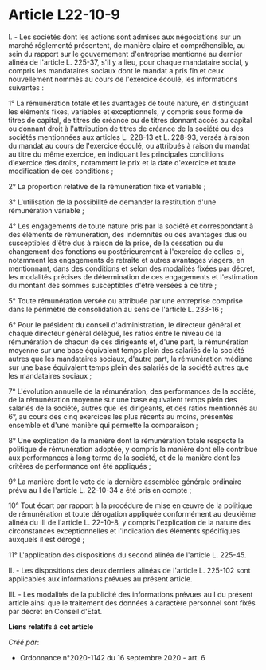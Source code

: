 # Article L22-10-9

I. - Les sociétés dont les actions sont admises aux négociations sur un marché réglementé présentent, de manière claire et
compréhensible, au sein du rapport sur le gouvernement d'entreprise mentionné au dernier alinéa de l'article L. 225-37, s'il
y a lieu, pour chaque mandataire social, y compris les mandataires sociaux dont le mandat a pris fin et ceux nouvellement
nommés au cours de l'exercice écoulé, les informations suivantes :

1° La rémunération totale et les avantages de toute nature, en distinguant les éléments fixes, variables et exceptionnels, y
compris sous forme de titres de capital, de titres de créance ou de titres donnant accès au capital ou donnant droit à
l'attribution de titres de créance de la société ou des sociétés mentionnées aux articles L. 228-13 et L. 228-93, versés à
raison du mandat au cours de l'exercice écoulé, ou attribués à raison du mandat au titre du même exercice, en indiquant les
principales conditions d'exercice des droits, notamment le prix et la date d'exercice et toute modification de ces
conditions ;

2° La proportion relative de la rémunération fixe et variable ;

3° L'utilisation de la possibilité de demander la restitution d'une rémunération variable ;

4° Les engagements de toute nature pris par la société et correspondant à des éléments de rémunération, des indemnités ou des
avantages dus ou susceptibles d'être dus à raison de la prise, de la cessation ou du changement des fonctions ou
postérieurement à l'exercice de celles-ci, notamment les engagements de retraite et autres avantages viagers, en mentionnant,
dans des conditions et selon des modalités fixées par décret, les modalités précises de détermination de ces engagements et
l'estimation du montant des sommes susceptibles d'être versées à ce titre ;

5° Toute rémunération versée ou attribuée par une entreprise comprise dans le périmètre de consolidation au sens de l'article
L. 233-16 ;

6° Pour le président du conseil d'administration, le directeur général et chaque directeur général délégué, les ratios entre
le niveau de la rémunération de chacun de ces dirigeants et, d'une part, la rémunération moyenne sur une base équivalent
temps plein des salariés de la société autres que les mandataires sociaux, d'autre part, la rémunération médiane sur une base
équivalent temps plein des salariés de la société autres que les mandataires sociaux ;

7° L'évolution annuelle de la rémunération, des performances de la société, de la rémunération moyenne sur une base
équivalent temps plein des salariés de la société, autres que les dirigeants, et des ratios mentionnés au 6°, au cours des
cinq exercices les plus récents au moins, présentés ensemble et d'une manière qui permette la comparaison ;

8° Une explication de la manière dont la rémunération totale respecte la politique de rémunération adoptée, y compris la
manière dont elle contribue aux performances à long terme de la société, et de la manière dont les critères de performance
ont été appliqués ;

9° La manière dont le vote de la dernière assemblée générale ordinaire prévu au I de l'article L. 22-10-34 a été pris en
compte ;

10° Tout écart par rapport à la procédure de mise en œuvre de la politique de rémunération et toute dérogation appliquée
conformément au deuxième alinéa du III de l'article L. 22-10-8, y compris l'explication de la nature des circonstances
exceptionnelles et l'indication des éléments spécifiques auxquels il est dérogé ;

11° L'application des dispositions du second alinéa de l'article L. 225-45.

II. - Les dispositions des deux derniers alinéas de l'article L. 225-102 sont applicables aux informations prévues au présent
article.

III. - Les modalités de la publicité des informations prévues au I du présent article ainsi que le traitement des données à
caractère personnel sont fixés par décret en Conseil d'Etat.

**Liens relatifs à cet article**

_Créé par_:

  - Ordonnance n°2020-1142 du 16 septembre 2020 - art. 6
